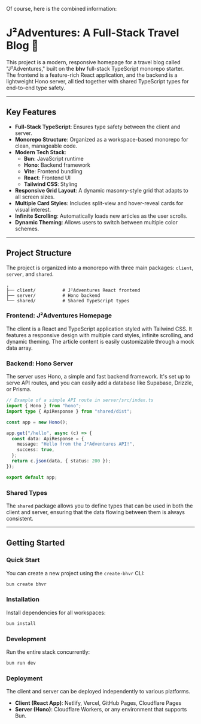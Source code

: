 Of course, here is the combined information:

# J²Adventures: A Full-Stack Travel Blog 🦫

This project is a modern, responsive homepage for a travel blog called "J²Adventures," built on the **bhv** full-stack TypeScript monorepo starter. The frontend is a feature-rich React application, and the backend is a lightweight Hono server, all tied together with shared TypeScript types for end-to-end type safety.

---

## **Key Features**

- **Full-Stack TypeScript**: Ensures type safety between the client and server.
- **Monorepo Structure**: Organized as a workspace-based monorepo for clean, manageable code.
- **Modern Tech Stack**:
  - **Bun**: JavaScript runtime
  - **Hono**: Backend framework
  - **Vite**: Frontend bundling
  - **React**: Frontend UI
  - **Tailwind CSS**: Styling
- **Responsive Grid Layout**: A dynamic masonry-style grid that adapts to all screen sizes.
- **Multiple Card Styles**: Includes split-view and hover-reveal cards for visual interest.
- **Infinite Scrolling**: Automatically loads new articles as the user scrolls.
- **Dynamic Theming**: Allows users to switch between multiple color schemes.

---

## **Project Structure**

The project is organized into a monorepo with three main packages: `client`, `server`, and `shared`.

```
.
├── client/          # J²Adventures React frontend
├── server/          # Hono backend
└── shared/          # Shared TypeScript types
```

### **Frontend: J²Adventures Homepage**

The client is a React and TypeScript application styled with Tailwind CSS. It features a responsive design with multiple card styles, infinite scrolling, and dynamic theming. The article content is easily customizable through a mock data array.

### **Backend: Hono Server**

The server uses Hono, a simple and fast backend framework. It's set up to serve API routes, and you can easily add a database like Supabase, Drizzle, or Prisma.

```typescript
// Example of a simple API route in server/src/index.ts
import { Hono } from "hono";
import type { ApiResponse } from "shared/dist";

const app = new Hono();

app.get("/hello", async (c) => {
  const data: ApiResponse = {
    message: "Hello from the J²Adventures API!",
    success: true,
  };
  return c.json(data, { status: 200 });
});

export default app;
```

### **Shared Types**

The `shared` package allows you to define types that can be used in both the client and server, ensuring that the data flowing between them is always consistent.

---

## **Getting Started**

### **Quick Start**

You can create a new project using the `create-bhvr` CLI:

```bash
bun create bhvr
```

### **Installation**

Install dependencies for all workspaces:

```bash
bun install
```

### **Development**

Run the entire stack concurrently:

```bash
bun run dev
```

### **Deployment**

The client and server can be deployed independently to various platforms.

- **Client (React App)**: Netlify, Vercel, GitHub Pages, Cloudflare Pages
- **Server (Hono)**: Cloudflare Workers, or any environment that supports Bun.
